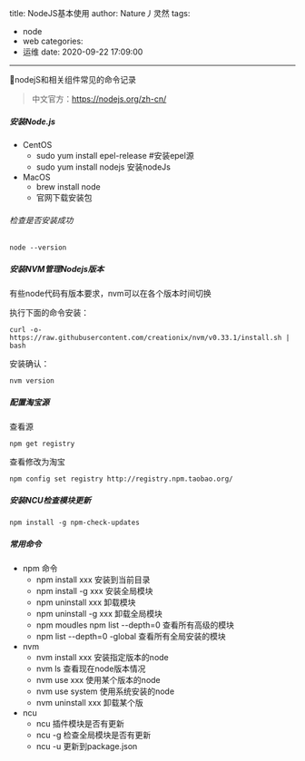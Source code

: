 title: NodeJS基本使用
author: Nature丿灵然
tags:
  - node
  - web
categories:
  - 运维
date: 2020-09-22 17:09:00
---
nodejS和相关组件常见的命令记录
<!--more-->

> 中文官方：https://nodejs.org/zh-cn/

##### 安装Node.js

- CentOS
  - sudo yum install epel-release #安装epel源
  - sudo yum install nodejs 安装nodeJs
- MacOS
  - brew install node
  - 官网下载安装包

###### 检查是否安装成功

```shell
node --version
```

##### 安装NVM管理Nodejs版本

有些node代码有版本要求，nvm可以在各个版本时间切换

执行下面的命令安装：

`curl -o- https://raw.githubusercontent.com/creationix/nvm/v0.33.1/install.sh | bash`

安装确认：

`nvm version`

##### 配置淘宝源

查看源

`npm get registry`

查看修改为淘宝

`npm config set registry http://registry.npm.taobao.org/`


##### 安装NCU检查模块更新

`npm install -g npm-check-updates`

##### 常用命令

- npm 命令
  - npm install xxx 安装到当前目录
  - npm install -g xxx 安装全局模块
  - npm uninstall xxx 卸载模块
  - npm uninstall -g  xxx 卸载全局模块
  - npm moudles npm list --depth=0 查看所有高级的模块
  - npm list --depth=0 -global 查看所有全局安装的模块
- nvm
  - nvm install xxx 安装指定版本的node
  - nvm ls 查看现在node版本情况
  - nvm use xxx 使用某个版本的node
  - nvm use system 使用系统安装的node
  - nvm uninstall xxx 卸载某个版
- ncu
  - ncu 插件模块是否有更新
  - ncu -g 检查全局模块是否有更新
  - ncu -u 更新到package.json